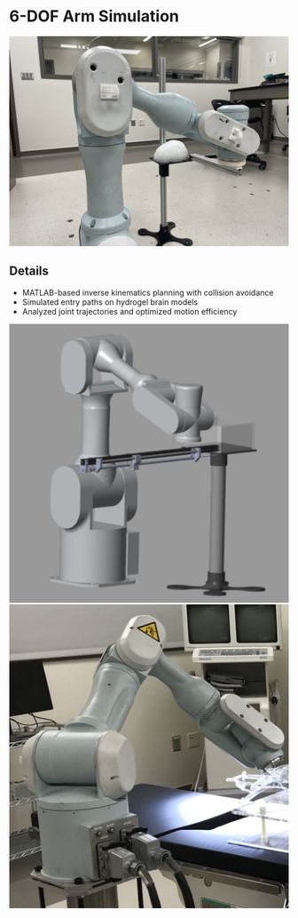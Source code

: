 # 6-DOF Arm Simulation

![6-DOF Arm](../../images/6DOF.JPG)

## Details

- MATLAB-based inverse kinematics planning with collision avoidance
- Simulated entry paths on hydrogel brain models
- Analyzed joint trajectories and optimized motion efficiency

![6-DOF Simulation](../../images/6DOFSim.png)
![6-DOF Simulation](../../images/6DOFAction.png)